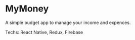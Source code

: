 # MyMoney
A simple budget app to manage your income and expences.

Techs: React Native, Redux, Firebase

